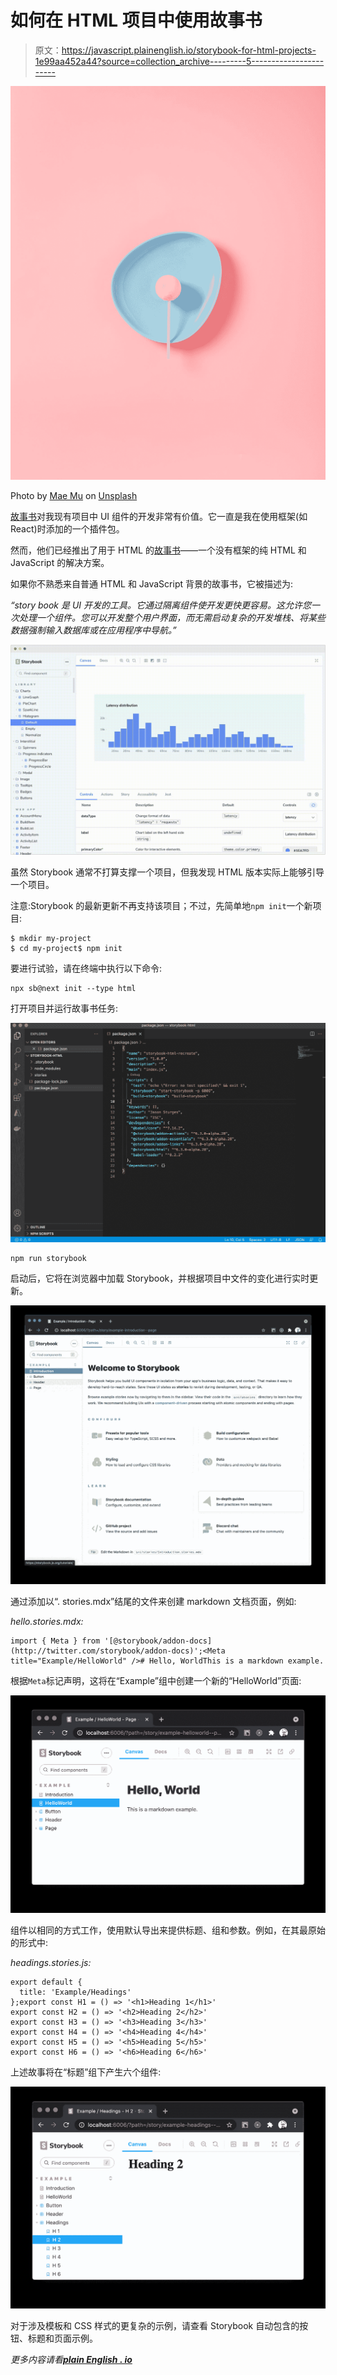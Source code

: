 # 如何在 HTML 项目中使用故事书

> 原文：<https://javascript.plainenglish.io/storybook-for-html-projects-1e99aa452a44?source=collection_archive---------5----------------------->

![](img/80884bc60274160dee2553465b5649c1.png)

Photo by [Mae Mu](https://unsplash.com/@picoftasty?utm_source=medium&utm_medium=referral) on [Unsplash](https://unsplash.com?utm_source=medium&utm_medium=referral)

[故事书](https://storybook.js.org/)对我现有项目中 UI 组件的开发非常有价值。它一直是我在使用框架(如 React)时添加的一个插件包。

然而，他们已经推出了用于 HTML 的[故事书](https://storybook.js.org/docs/html/get-started/introduction)——一个没有框架的纯 HTML 和 JavaScript 的解决方案。

如果你不熟悉来自普通 HTML 和 JavaScript 背景的故事书，它被描述为:

*“story book 是 UI 开发的工具。它通过隔离组件使开发更快更容易。这允许您一次处理一个组件。您可以开发整个用户界面，而无需启动复杂的开发堆栈、将某些数据强制输入数据库或在应用程序中导航。”*

![](img/7036d156f296b4035f7bc4f81358551e.png)

虽然 Storybook 通常不打算支撑一个项目，但我发现 HTML 版本实际上能够引导一个项目。

注意:Storybook 的最新更新不再支持该项目；不过，先简单地`npm init`一个新项目:

```
$ mkdir my-project
$ cd my-project$ npm init
```

要进行试验，请在终端中执行以下命令:

```
npx sb@next init --type html
```

打开项目并运行故事书任务:

![](img/f5358351b6e49899db5ac827a8946a6f.png)

```
npm run storybook
```

启动后，它将在浏览器中加载 Storybook，并根据项目中文件的变化进行实时更新。

![](img/6e33522d5c03a094bd780f41f9cd027e.png)

通过添加以“. stories.mdx”结尾的文件来创建 markdown 文档页面，例如:

*hello.stories.mdx:*

```
import { Meta } from '[@storybook/addon-docs](http://twitter.com/storybook/addon-docs)';<Meta title="Example/HelloWorld" /># Hello, WorldThis is a markdown example.
```

根据`Meta`标记声明，这将在“Example”组中创建一个新的“HelloWorld”页面:

![](img/dfe9520aa65bfd039b35bebad814f036.png)

组件以相同的方式工作，使用默认导出来提供标题、组和参数。例如，在其最原始的形式中:

*headings.stories.js:*

```
export default {
  title: 'Example/Headings'
};export const H1 = () => '<h1>Heading 1</h1>'
export const H2 = () => '<h2>Heading 2</h2>'
export const H3 = () => '<h3>Heading 3</h3>'
export const H4 = () => '<h4>Heading 4</h4>'
export const H5 = () => '<h5>Heading 5</h5>'
export const H6 = () => '<h6>Heading 6</h6>'
```

上述故事将在“标题”组下产生六个组件:

![](img/ece2e24c6ef030150eeff7cd809d6830.png)

对于涉及模板和 CSS 样式的更复杂的示例，请查看 Storybook 自动包含的按钮、标题和页面示例。

*更多内容请看*[***plain English . io***](http://plainenglish.io)